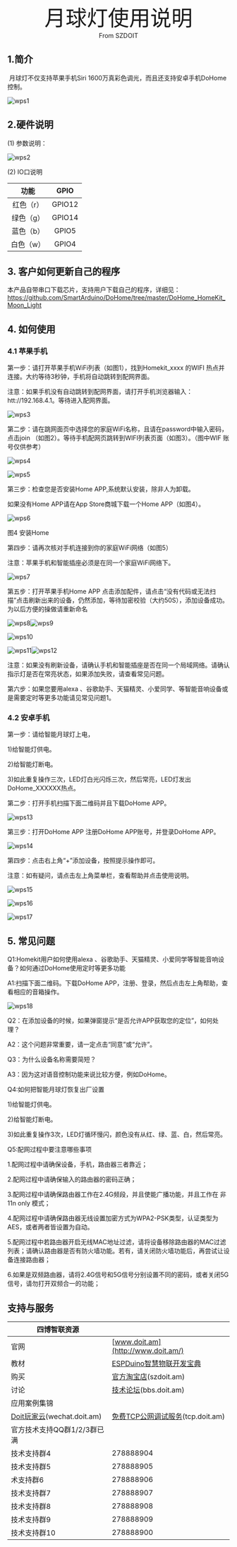 <center><font size=10> 月球灯使用说明 </center></font>
<center> From SZDOIT</center>

## 1.简介

​	月球灯不仅支持苹果手机Siri 1600万真彩色调光，而且还支持安卓手机DoHome控制。

![wps1](wps1.png)

## 2.硬件说明

(1) 参数说明：

![wps2](wps2.png)

(2) IO口说明

|   功能    |  GPIO  |
| :-------: | :----: |
| 红色（r） | GPIO12 |
| 绿色（g） | GPIO14 |
| 蓝色（b） | GPIO5  |
| 白色（w） | GPIO4  |

## 3. 客户如何更新自己的程序

本产品自带串口下载芯片，支持用户下载自己的程序，详细见：https://github.com/SmartArduino/DoHome/tree/master/DoHome_HomeKit_Moon_Light

## 4. 如何使用

### 4.1 苹果手机

第一步：请打开苹果手机WiFi列表（如图1），找到Homekit_xxxx 的WIFI 热点并连接。大约等待3秒钟，手机将自动跳转到配网界面。

注意：如果手机没有自动跳转到配网界面，请打开手机浏览器输入：htt://192.168.4.1。等待进入配网界面。

![wps3](wps3.png)

第二步：请在跳网面页中选择您的家庭WiFi名称，且请在password中输入密码，点击join （如图2）。等待手机配网页跳转到WIFI列表页面（如图3）。（图中WIF 账号仅供参考）

![wps4](wps4.png)

![wps5](wps5.png)

第三步：检查您是否安装Home APP,系统默认安装，除非人为卸载。

如果没有Home  APP请在App Store商城下载一个Home  APP（如图4）。

![wps6](wps6.png)

图4  安装Home

第四步：请再次核对手机连接到你的家庭WiFi网络（如图5）

注意：苹果手机和智能插座必须是在同一个家庭WiFi网络下。

![wps7](wps7.png)

第五步：打开苹果手机Home APP 点击添加配件，请点击“没有代码或无法扫描”点击刷新出来的设备，仍然添加，等待加密校验（大约50S），添加设备成功。为以后方便的操做请重新命名

![wps8](wps8.png)![wps9](wps9.png)

![wps10](wps10.png)

![wps11](wps11.png)![wps12](wps12.png)

注意：如果没有刷新设备，请确认手机和智能插座是否在同一个局域网络。请确认指示灯是否在常亮状态，如果添加失败，请查看常见问题。

第六步：如果您要用alexa 、谷歌助手、天猫精灵、小爱同学、等智能音响设备或是需要定时等更多功能请见常见问题1。

### 4.2 安卓手机

第一步：请给智能月球灯上电，

1)给智能灯供电。

2)给智能灯断电。

3)如此重复操作三次，LED灯白光闪烁三次，然后常亮，LED灯发出DoHome_XXXXXX热点。

第二步：打开手机扫描下面二维码并且下载DoHome  APP。

![wps13](wps13.png)

第三步：打开DoHome APP 注册DoHome APP账号，并登录DoHome APP。

![wps14](wps14.png)

第四步：点击右上角“+”添加设备，按照提示操作即可。

注意：如有疑问，请点击左上角菜单栏，查看帮助并点击使用说明。

![wps15](wps15.png)

![wps16](wps16.png)

![wps17](wps17.png)

## 5. 常见问题

Q1:Homekit用户如何使用alexa 、谷歌助手、天猫精灵、小爱同学等智能音响设备？如何通过DoHome使用定时等更多功能

A1:扫描下面二维码。下载DoHome  APP，注册、登录，然后点击左上角帮助，查看相应的音箱操作。

![wps18](wps18.png)

Q2：在添加设备的时候，如果弹窗提示“是否允许APP获取您的定位”，如何处理？

A2：这个问题非常重要，请一定点击“同意”或“允许”。

Q3：为什么设备名称需要简短？

A3：因为这对语音控制功能来说比较方便，例如DoHome。

Q4:如何把智能月球灯恢复出厂设置

1)给智能灯供电。

2)给智能灯断电。

3)如此重复操作3次，LED灯循环慢闪，颜色没有从红、绿、蓝、白，然后常亮。

Q5:配网过程中要注意哪些事项

1.配网过程中请确保设备，手机，路由器三者靠近；

2.配网过程中请确保输入的路由器的密码正确；

3.配网过程中请确保路由器工作在2.4G频段，并且使能广播功能，并且工作在 非11n only 模式；

4.配网过程中请确保路由器无线设置加密方式为WPA2-PSK类型，认证类型为AES，或者两者皆设置为自动。

5.配网过程中若路由器开启无线MAC地址过滤，请将设备移除路由器的MAC过滤列表；请确认路由器是否有防火墙功能。若有，请关闭防火墙功能后，再尝试让设备连接路由器；

6.如果是双频路由器，请将2.4G信号和5G信号分别设置不同的密码，或者关闭5G信号，请勿打开双频合一的功能；

## 支持与服务

| 四博智联资源                                        |                                                              |
| --------------------------------------------------- | ------------------------------------------------------------ |
| 官网                                                | [www.doit.am](http://www.doit.am/)                           |
| 教材                                                | [ESPDuino智慧物联开发宝典](https://item.taobao.com/item.htm?spm=a1z10.3-c.w4002-7420449993.9.Bgp1Ll&id=520583000610) |
| 购买                                                | [官方淘宝店](https://szdoit.taobao.com/)(szdoit.am)          |
| 讨论                                                | [技术论坛](http://bbs.doit.am/forum.php)(bbs.doit.am)        |
| 应用案例集锦                                        |                                                              |
| [Doit玩家云](http://wechat.doit.am)(wechat.doit.am) | [免费TCP公网调试服务](http://tcp.doit.am)(tcp.doit.am)       |
| 官方技术支持QQ群1/2/3群已满                         |                                                              |
| 技术支持群4                                         | 278888904                                                    |
| 技术支持群5                                         | 278888905                                                    |
| 术支持群6                                           | 278888906                                                    |
| 技术支持群7                                         | 278888907                                                    |
| 技术支持群8                                         | 278888908                                                    |
| 技术支持群9                                         | 278888909                                                    |
| 技术支持群10                                        | 278888900                                                    |